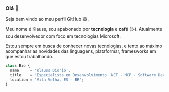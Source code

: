 ### Olá 👋

<!--
**krdiorio/krdiorio** is a ✨ _special_ ✨ repository because its `README.md` (this file) appears on your GitHub profile.

Here are some ideas to get you started:

- 🔭 I’m currently working on ...
- 🌱 I’m currently learning ...
- 👯 I’m looking to collaborate on ...
- 🤔 I’m looking for help with ...
- 💬 Ask me about ...
- 📫 How to reach me: ...
- 😄 Pronouns: ...
- ⚡ Fun fact: ...
-->
Seja bem vindo ao meu perfil GitHub 😄.

Meu nome é Klauss, sou apaixonado por **tecnologia** e **café** (☕). Atualmente sou desenvolvedor com foco em tecnologias Microsoft. 

Estou sempre em busca de conhecer novas tecnologias, e tento ao máximo acompanhar as novidades das linguagens, plataformar, framesworks em que estou trabalhando. 

```js
class Bio {
  name     = 'Klauss Diorio';
  title    = 'Especialista em Desenvolvimento .NET - MCP - Software Development Fundamentals';
  location = 'Vila Velha, ES - BR';
}
```
